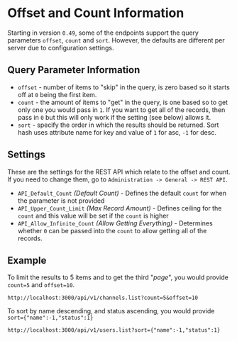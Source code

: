 # Offset and Count Information

Starting in version `0.49`, some of the endpoints support the query parameters `offset`, `count` and `sort`.
However, the defaults are different per server due to configuration settings.

## Query Parameter Information

* `offset` - number of items to "skip" in the query, is zero based so it starts off at `0` being the first item.
* `count` - the amount of items to "get" in the query, is one based so to get only one you would pass in `1`. If you want to get all of the records, then pass in `0` but this will only work if the setting (see below) allows it.
* `sort` - specify the order in which the results should be returned. Sort hash uses attribute name for key and value of `1` for asc, `-1` for desc.

## Settings

These are the settings for the REST API which relate to the offset and count. If you need to change them, go to `Administration -> General -> REST API`.

* `API_Default_Count` _(Default Count)_ - Defines the default `count` for when the parameter is not provided
* `API_Upper_Count_Limit` _(Max Record Amount)_ - Defines ceiling for the `count` and this value will be set if the `count` is higher
* `API_Allow_Infinite_Count` _(Allow Getting Everything)_ - Determines whether `0` can be passed into the `count` to allow getting all of the records.

## Example

To limit the results to 5 items and to get the third "_page_", you would provide `count=5` and `offset=10`.

`http://localhost:3000/api/v1/channels.list?count=5&offset=10`

To sort by name descending, and status ascending, you would provide `sort={"name":-1,"status":1}`

`http://localhost:3000/api/v1/users.list?sort={"name":-1,"status":1}`
